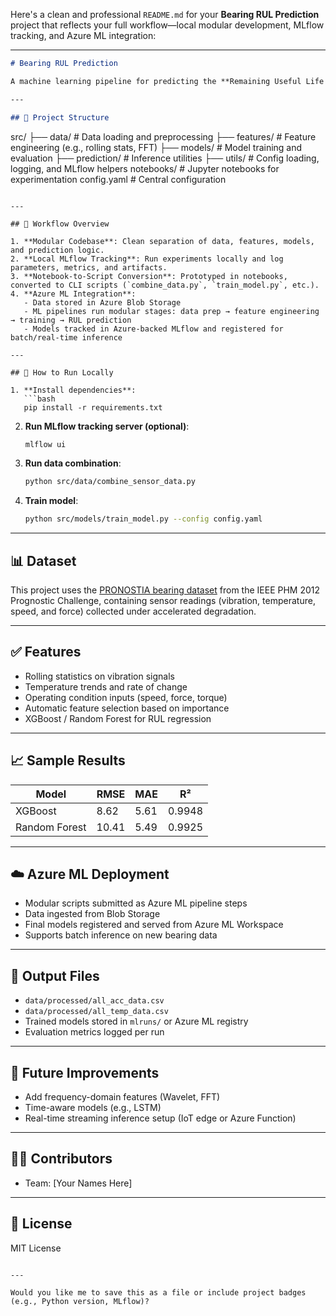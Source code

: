 Here's a clean and professional `README.md` for your **Bearing RUL Prediction** project that reflects your full workflow—local modular development, MLflow tracking, and Azure ML integration:

---

```markdown
# Bearing RUL Prediction

A machine learning pipeline for predicting the **Remaining Useful Life (RUL)** of ball bearings using sensor data (vibration, temperature, speed, and force). The project was developed modularly with local MLflow tracking and later integrated into Azure ML for scalable training and inference.

---

## 🔧 Project Structure

```
src/
├── data/           # Data loading and preprocessing
├── features/       # Feature engineering (e.g., rolling stats, FFT)
├── models/         # Model training and evaluation
├── prediction/     # Inference utilities
├── utils/          # Config loading, logging, and MLflow helpers
notebooks/          # Jupyter notebooks for experimentation
config.yaml         # Central configuration
```

---

## 🧪 Workflow Overview

1. **Modular Codebase**: Clean separation of data, features, models, and prediction logic.
2. **Local MLflow Tracking**: Run experiments locally and log parameters, metrics, and artifacts.
3. **Notebook-to-Script Conversion**: Prototyped in notebooks, converted to CLI scripts (`combine_data.py`, `train_model.py`, etc.).
4. **Azure ML Integration**:
   - Data stored in Azure Blob Storage
   - ML pipelines run modular stages: data prep → feature engineering → training → RUL prediction
   - Models tracked in Azure-backed MLflow and registered for batch/real-time inference

---

## 🚀 How to Run Locally

1. **Install dependencies**:
   ```bash
   pip install -r requirements.txt
   ```

2. **Run MLflow tracking server (optional)**:
   ```bash
   mlflow ui
   ```

3. **Run data combination**:
   ```bash
   python src/data/combine_sensor_data.py
   ```

4. **Train model**:
   ```bash
   python src/models/train_model.py --config config.yaml
   ```

---

## 📊 Dataset

This project uses the [PRONOSTIA bearing dataset](https://www.femto-st.fr/en/Research-departments/AS2M/Software/PRONOSTIA) from the IEEE PHM 2012 Prognostic Challenge, containing sensor readings (vibration, temperature, speed, and force) collected under accelerated degradation.

---

## ✅ Features

- Rolling statistics on vibration signals
- Temperature trends and rate of change
- Operating condition inputs (speed, force, torque)
- Automatic feature selection based on importance
- XGBoost / Random Forest for RUL regression

---

## 📈 Sample Results

| Model           | RMSE   | MAE   | R²     |
|----------------|--------|-------|--------|
| XGBoost        | 8.62   | 5.61  | 0.9948 |
| Random Forest  | 10.41  | 5.49  | 0.9925 |

---

## ☁️ Azure ML Deployment

- Modular scripts submitted as Azure ML pipeline steps
- Data ingested from Blob Storage
- Final models registered and served from Azure ML Workspace
- Supports batch inference on new bearing data

---

## 📂 Output Files

- `data/processed/all_acc_data.csv`
- `data/processed/all_temp_data.csv`
- Trained models stored in `mlruns/` or Azure ML registry
- Evaluation metrics logged per run

---

## 🧠 Future Improvements

- Add frequency-domain features (Wavelet, FFT)
- Time-aware models (e.g., LSTM)
- Real-time streaming inference setup (IoT edge or Azure Function)

---

## 🧑‍💻 Contributors

- Team: [Your Names Here]

---

## 📜 License

MIT License
```

---

Would you like me to save this as a file or include project badges (e.g., Python version, MLflow)?